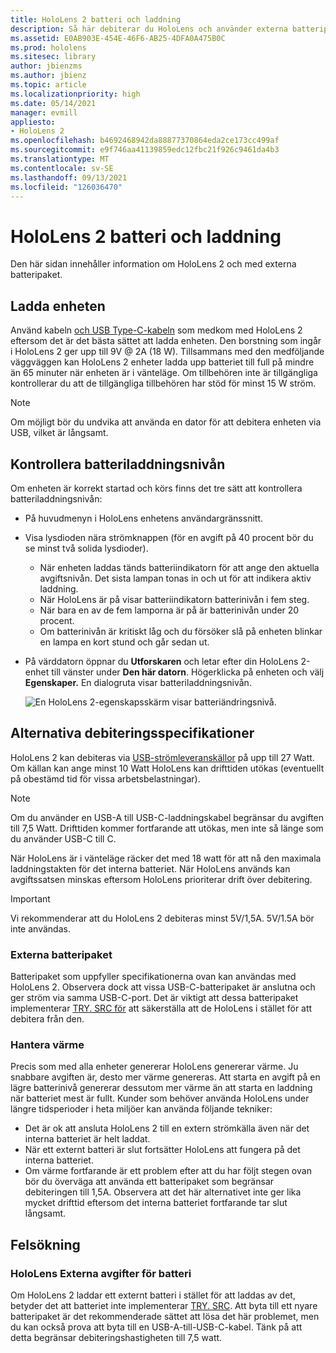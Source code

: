 ```yaml
---
title: HoloLens 2 batteri och laddning
description: Så här debiterar du HoloLens och använder externa batteripaket.
ms.assetid: E0AB903E-454E-46F6-AB25-4DFA0A475B0C
ms.prod: hololens
ms.sitesec: library
author: jbienzms
ms.author: jbienz
ms.topic: article
ms.localizationpriority: high
ms.date: 05/14/2021
manager: evmill
appliesto:
- HoloLens 2
ms.openlocfilehash: b4692468942da88877370864eda2ce173cc499af
ms.sourcegitcommit: e9f746aa41139859edc12fbc21f926c9461da4b3
ms.translationtype: MT
ms.contentlocale: sv-SE
ms.lasthandoff: 09/13/2021
ms.locfileid: "126036470"
---
```

# <a name="hololens-2-battery-and-charging"></a>HoloLens 2 batteri och laddning

Den här sidan innehåller information om HoloLens 2 och med externa batteripaket.

## <a name="charging-the-device"></a>Ladda enheten

Använd kabeln [och USB Type-C-kabeln](https://www.microsoft.com/en-us/p/microsoft-hololens-2-usb-c-charger-cable/8vj21f2z8pk5?rtc=1) som medkom med HoloLens 2 eftersom det är det bästa sättet att ladda enheten. Den borstning som ingår i HoloLens 2 ger upp till 9V @ 2A (18 W). Tillsammans med den medföljande väggväggen kan HoloLens 2 enheter ladda upp batteriet till full på mindre än 65 minuter när enheten är i vänteläge. Om tillbehören inte är tillgängliga kontrollerar du att de tillgängliga tillbehören har stöd för minst 15 W ström.

> [!NOTE]
> Om möjligt bör du undvika att använda en dator för att debitera enheten via USB, vilket är långsamt.

## <a name="checking-the-battery-charge-level"></a>Kontrollera batteriladdningsnivån
Om enheten är korrekt startad och körs finns det tre sätt att kontrollera batteriladdningsnivån:

- På huvudmenyn i HoloLens enhetens användargränssnitt.
- Visa lysdioden nära strömknappen (för en avgift på 40 procent bör du se minst två solida lysdioder).
    - När enheten laddas tänds batteriindikatorn för att ange den aktuella avgiftsnivån.  Det sista lampan tonas in och ut för att indikera aktiv laddning.
    - När HoloLens är på visar batteriindikatorn batterinivån i fem steg.
    - När bara en av de fem lamporna är på är batterinivån under 20 procent.
    - Om batterinivån är kritiskt låg och du försöker slå på enheten blinkar en lampa en kort stund och går sedan ut.
- På värddatorn öppnar du **Utforskaren** och letar efter din HoloLens 2-enhet till vänster under **Den här datorn**. Högerklicka på enheten och välj **Egenskaper.** En dialogruta visar batteriladdningsnivån.

   ![En HoloLens 2-egenskapsskärm visar batteriändringsnivå.](images/ResetRecovery2.png)

## <a name="alternative-charging-specifications"></a>Alternativa debiteringsspecifikationer

HoloLens 2 kan debiteras via [USB-strömleveranskällor](https://www.usb.org/usb-charger-pd) på upp till 27 Watt. Om källan kan ange minst 10 Watt HoloLens kan drifttiden utökas (eventuellt på obestämd tid för vissa arbetsbelastningar). 

> [!NOTE]
> Om du använder en USB-A till USB-C-laddningskabel begränsar du avgiften till 7,5 Watt. Drifttiden kommer fortfarande att utökas, men inte så länge som du använder USB-C till C.

När HoloLens är i vänteläge räcker det med 18 watt för att nå den maximala laddningstakten för det interna batteriet. När HoloLens används kan avgiftssatsen minskas eftersom HoloLens prioriterar drift över debitering.

> [!IMPORTANT]
> Vi rekommenderar att du HoloLens 2 debiteras minst 5V/1,5A. 5V/1.5A bör inte användas. 

### <a name="external-battery-packs"></a>Externa batteripaket

Batteripaket som uppfyller specifikationerna ovan kan användas med HoloLens 2. Observera dock att vissa USB-C-batteripaket är anslutna och ger ström via samma USB-C-port. Det är viktigt att dessa batteripaket implementerar [TRY. SRC för](https://usb.org/document-library/usb-type-cr-cable-and-connector-specification-revision-20) att säkerställa att de HoloLens i stället för att debitera från den. 

### <a name="managing-heat"></a>Hantera värme

Precis som med alla enheter genererar HoloLens genererar värme. Ju snabbare avgiften är, desto mer värme genereras. Att starta en avgift på en lägre batterinivå genererar dessutom mer värme än att starta en laddning när batteriet mest är fullt. Kunder som behöver använda HoloLens under längre tidsperioder i heta miljöer kan använda följande tekniker:

- Det är ok att ansluta HoloLens 2 till en extern strömkälla även när det interna batteriet är helt laddat.
- När ett externt batteri är slut fortsätter HoloLens att fungera på det interna batteriet.    
- Om värme fortfarande är ett problem efter att du har följt stegen ovan bör du överväga att använda ett batteripaket som begränsar debiteringen till 1,5A. Observera att det här alternativet inte ger lika mycket drifttid eftersom det interna batteriet fortfarande tar slut långsamt.

## <a name="troubleshooting"></a>Felsökning


### <a name="hololens-charges-external-battery"></a>HoloLens Externa avgifter för batteri
Om HoloLens 2 laddar ett externt batteri i stället för att laddas av det, betyder det att batteriet inte implementerar [TRY. SRC](https://usb.org/document-library/usb-type-cr-cable-and-connector-specification-revision-20). Att byta till ett nyare batteripaket är det rekommenderade sättet att lösa det här problemet, men du kan också prova att byta till en USB-A-till-USB-C-kabel. Tänk på att detta begränsar debiteringshastigheten till 7,5 watt.

